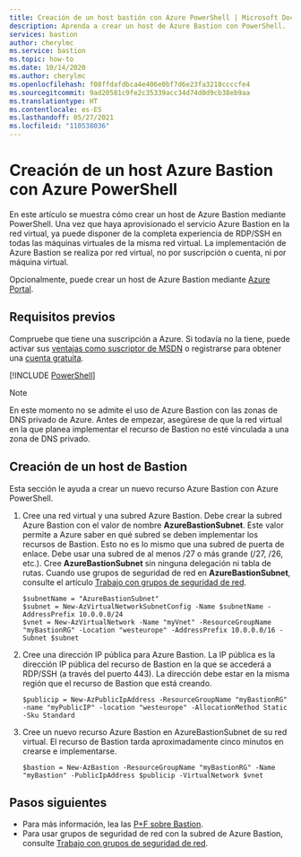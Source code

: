 ```yaml
---
title: Creación de un host bastión con Azure PowerShell | Microsoft Docs
description: Aprenda a crear un host de Azure Bastion con PowerShell.
services: bastion
author: cherylmc
ms.service: bastion
ms.topic: how-to
ms.date: 10/14/2020
ms.author: cherylmc
ms.openlocfilehash: f08ffdafdbca4e406e0bf7d6e23fa3218ccccfe4
ms.sourcegitcommit: 9ad20581c9fe2c35339acc34d74d0d9cb38eb9aa
ms.translationtype: HT
ms.contentlocale: es-ES
ms.lasthandoff: 05/27/2021
ms.locfileid: "110538036"
---
```

# <a name="create-an-azure-bastion-host-using-azure-powershell"></a>Creación de un host Azure Bastion con Azure PowerShell

En este artículo se muestra cómo crear un host de Azure Bastion mediante PowerShell. Una vez que haya aprovisionado el servicio Azure Bastion en la red virtual, ya puede disponer de la completa experiencia de RDP/SSH en todas las máquinas virtuales de la misma red virtual. La implementación de Azure Bastion se realiza por red virtual, no por suscripción o cuenta, ni por máquina virtual.

Opcionalmente, puede crear un host de Azure Bastion mediante [Azure Portal](./tutorial-create-host-portal.md).

## <a name="prerequisites"></a>Requisitos previos

Compruebe que tiene una suscripción a Azure. Si todavía no la tiene, puede activar sus [ventajas como suscriptor de MSDN](https://azure.microsoft.com/pricing/member-offers/msdn-benefits-details) o registrarse para obtener una [cuenta gratuita](https://azure.microsoft.com/pricing/free-trial).

[!INCLUDE [PowerShell](../../includes/vpn-gateway-cloud-shell-powershell-about.md)]

 >[!NOTE]
 >En este momento no se admite el uso de Azure Bastion con las zonas de DNS privado de Azure. Antes de empezar, asegúrese de que la red virtual en la que planea implementar el recurso de Bastion no esté vinculada a una zona de DNS privado.
 >

## <a name="create-a-bastion-host"></a><a name="createhost"></a>Creación de un host de Bastion

Esta sección le ayuda a crear un nuevo recurso Azure Bastion con Azure PowerShell.

1. Cree una red virtual y una subred Azure Bastion. Debe crear la subred Azure Bastion con el valor de nombre **AzureBastionSubnet**. Este valor permite a Azure saber en qué subred se deben implementar los recursos de Bastion. Esto no es lo mismo que una subred de puerta de enlace. Debe usar una subred de al menos /27 o más grande (/27, /26, etc.). Cree **AzureBastionSubnet** sin ninguna delegación ni tabla de rutas. Cuando use grupos de seguridad de red en **AzureBastionSubnet**, consulte el artículo [Trabajo con grupos de seguridad de red](bastion-nsg.md).

   ```azurepowershell-interactive
   $subnetName = "AzureBastionSubnet"
   $subnet = New-AzVirtualNetworkSubnetConfig -Name $subnetName -AddressPrefix 10.0.0.0/24
   $vnet = New-AzVirtualNetwork -Name "myVnet" -ResourceGroupName "myBastionRG" -Location "westeurope" -AddressPrefix 10.0.0.0/16 -Subnet $subnet
   ```

2. Cree una dirección IP pública para Azure Bastion. La IP pública es la dirección IP pública del recurso de Bastion en la que se accederá a RDP/SSH (a través del puerto 443). La dirección debe estar en la misma región que el recurso de Bastion que está creando.

   ```azurepowershell-interactive
   $publicip = New-AzPublicIpAddress -ResourceGroupName "myBastionRG" -name "myPublicIP" -location "westeurope" -AllocationMethod Static -Sku Standard
   ```

3. Cree un nuevo recurso Azure Bastion en AzureBastionSubnet de su red virtual. El recurso de Bastion tarda aproximadamente cinco minutos en crearse e implementarse.

   ```azurepowershell-interactive
   $bastion = New-AzBastion -ResourceGroupName "myBastionRG" -Name "myBastion" -PublicIpAddress $publicip -VirtualNetwork $vnet
   ```

## <a name="next-steps"></a>Pasos siguientes

* Para más información, lea las [P+F sobre Bastion](bastion-faq.md).
* Para usar grupos de seguridad de red con la subred de Azure Bastion, consulte [Trabajo con grupos de seguridad de red](bastion-nsg.md).
